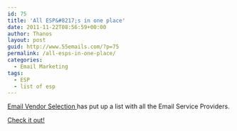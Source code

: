 ```yaml
---
id: 75
title: 'All ESP&#8217;s in one place'
date: 2011-11-22T08:56:59+00:00
author: Thanos
layout: post
guid: http://www.55emails.com/?p=75
permalink: /all-esps-in-one-place/
categories:
  - Email Marketing
tags:
  - ESP
  - list of esp
---
```

<a title="EVS Website" href="http://www.emailvendorselection.com/" target="_blank">Email Vendor Selection </a>has put up a list with all the Email Service Providers.

<a title="ESP list" href="http://www.emailvendorselection.com/email-service-provider-list/" target="_blank">Check it out!</a>